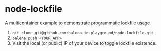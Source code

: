 # node-lockfile
A multicontainer example to demonstrate programmatic lockfile usage

1. `git clone git@github.com:balena-io-playground/node-lockfile.git`
2. `balena push <YOUR_APP>`
3. Visit the local (or public) IP of your device to toggle lockfile existence.
